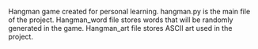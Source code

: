 Hangman game created for personal learning.
hangman.py is the main file of the project.
Hangman_word file stores words that will be randomly generated in the game.
Hangman_art file stores ASCII art used in the project.
